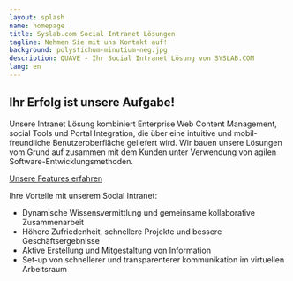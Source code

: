 ```yaml
---
layout: splash
name: homepage
title: Syslab.com Social Intranet Lösungen
tagline: Nehmen Sie mit uns Kontakt auf!
background: polystichum-minutium-neg.jpg
description: QUAVE - Ihr Social Intranet Lösung von SYSLAB.COM
lang: en
---
```


## Ihr Erfolg ist unsere Aufgabe!

Unsere Intranet Lösung kombiniert Enterprise Web Content Management, social Tools und Portal Integration, die über eine intuitive und mobil-freundliche Benutzeroberfläche geliefert wird. Wir bauen unsere Lösungen vom Grund auf zusammen mit dem Kunden unter Verwendung von agilen Software-Entwicklungsmethoden.

<a href="/startseite/#intranet-solutions" class="pat-button cta">Unsere Features erfahren</a>

Ihre Vorteile mit unserem Social Intranet:

- Dynamische Wissensvermittlung und gemeinsame kollaborative Zusammenarbeit 
- Höhere Zufriedenheit, schnellere Projekte und bessere Geschäftsergebnisse
- Aktive Erstellung und Mitgestaltung von Information
- Set-up von schnellerer und transparenterer kommunikation im virtuellen Arbeitsraum


